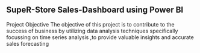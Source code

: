 ## SupeR-Store Sales-Dashboard using Power BI
Project Objective 
The objective of this project is to  contribute   to the success  of business by utilizing data analysis techniques specifically 
focussing on time series analysis ,to provide valuable insights and accurate sales  forecasting
